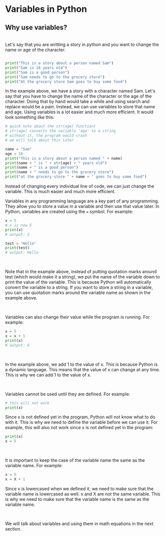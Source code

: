 # Variables in Python

## Why use variables?
<br>
Let's say that you are writting a story in python and you want to change the name or age of the character.

```python

print("This is a story about a person named Sam")
print("Sam is 16 years old")
print("Sam is a good person")
print("Sam needs to go to the grocery store")
print("At the grocery store Sam goes to buy some food")

```

In the example above, we have a story with a character named Sam. Let's say that you have to change the name of the character or the age of the character.  Doing that by hand would take a while and using search and replace would be a pain.  Instead, we can use variables to store that name and age. Using variables is a lot easier and much more efficient.  It would look something like this:

```python
# quick note about the str(age) function)
# str(age) converts the variable 'age' to a string
# without it, the program would crash
# we will talk about this later

name = "Sam"
age = 16
print("This is a story about a person named " + name)
print(name + " is " + str(age) + " years old")
print(name + " is a good person")
print(name + " needs to go to the grocery store")
print("at the grocery store " + name + " goes to buy some food")
```

Instead of changing every individual line of code, we can just change the variable.  This is much easier and much more efficient.

Variables in any programming language are a key part of any programming.  They allow you to store a value in a variable and then use that value later.  In Python, variables are created using the `=` symbol.  For example:

```python
x = 5
# x is now 5
print(x)
# output: 5

test = "Hello"
print(test)
# output: Hello
```
<br>

Note that in the example above, instead of putting quotation marks around test (which would make it a string), we put the name of the variable down to print the value of the variable.  This is because Python will automatically convert the variable to a string.  If you want to store a string in a variable, you can use quotation marks around the variable name as shown in the example above.

<br>

Variables can also change their value while the program is running.  For example:

```python
x = 5
x = x + 1
print(x)
# output: 6
```

<br>

In the example above, we add 1 to the value of x.  This is because Python is a dynamic language.  This means that the value of x can change at any time.  This is why we can add 1 to the value of x.

<br>

Variables cannot be used until they are defined.  For example:

```python
# this will not work
print(x)
```
Since x is not defined yet in the program, Python will not know what to do with it.  This is why we need to define the variable before we can use it.  For example, this will also not work since x is not defined yet in the program:

```python
print(x)
x = 5
```
<br>

It is important to keep the case of the variable name the same as the variable name.  For example:

```python
x = 5
x = X + 1
```

Since x is lowercased when we defined it, we need to make sure that the variable name is lowercased as well.  x and X are not the same variable.  This is why we need to make sure that the variable name is the same as the variable name. 

<br>

We will talk about variables and using them in math equations in the next section.
